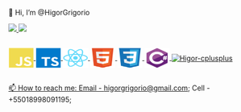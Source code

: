 👋 Hi, I’m @HigorGrigorio

<div>
  <a href="https://github.com/HigorGrigorio">
  <img height="180em" src="https://github-readme-stats.vercel.app/api?username=HigorGrigorio&show_icons=true&theme=dracula&include_all_commits=true&count_private=true"/>
  <img height="180em" src="https://github-readme-stats.vercel.app/api/top-langs/?username=HigorGrigorio&layout=compact&langs_count=7&theme=dracula"/>
</div>

 ##
 <div>
  <img align="center" alt="Higor-Js" height="40" width="50" src="https://raw.githubusercontent.com/devicons/devicon/master/icons/javascript/javascript-plain.svg">
  <img align="center" alt="Higor-Ts" height="40" width="50" src="https://raw.githubusercontent.com/devicons/devicon/master/icons/typescript/typescript-plain.svg">
  <img align="center" alt="Higor-React" height="40" width="50" src="https://raw.githubusercontent.com/devicons/devicon/master/icons/react/react-original.svg">
  <img align="center" alt="Higor-HTML" height="40" width="50" src="https://raw.githubusercontent.com/devicons/devicon/master/icons/html5/html5-original.svg">
  <img align="center" alt="Higor-CSS" height="40" width="50" src="https://raw.githubusercontent.com/devicons/devicon/master/icons/css3/css3-original.svg">
  <img align="center" alt="Higor-Csharp" height="40" width="50" src="https://raw.githubusercontent.com/devicons/devicon/master/icons/csharp/csharp-original.svg">
  <img align="center" alt="Higor-cplusplus" height="40" width="50" src="https://cdn.jsdelivr.net/gh/devicons/devicon/icons/cplusplus/cplusplus-original.svg">
 </div>

##
 
📫 How to reach me: Email - higorgrigorio@gmail.com; Cell - +55018998091195;
 
</div>
